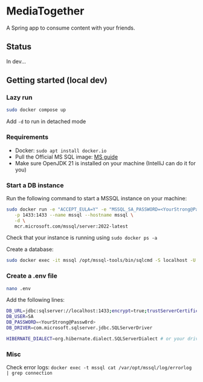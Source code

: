 # MediaTogether

A Spring app to consume content with your friends.

## Status

In dev...

## Getting started (local dev)

### Lazy run

```bash
sudo docker compose up
```

Add `-d` to run in detached mode

### Requirements

- Docker: `sudo apt install docker.io`
- Pull the Official MS SQL image: [MS guide](https://learn.microsoft.com/fr-fr/sql/linux/quickstart-install-connect-docker?view=sql-server-linux-ver16&pivots=cs1-bash)
- Make sure OpenJDK 21 is installed on your machine (IntelliJ can do it for you)

### Start a DB instance

Run the following command to start a MSSQL instance on your machine:

```bash
sudo docker run -e "ACCEPT_EULA=Y" -e "MSSQL_SA_PASSWORD=<YourStrong@Passw0rd>" \
   -p 1433:1433 --name mssql --hostname mssql \
   -d \
   mcr.microsoft.com/mssql/server:2022-latest
```

Check that your instance is running using `sudo docker ps -a`

Create a database:

```bash
sudo docker exec -it mssql /opt/mssql-tools/bin/sqlcmd -S localhost -U SA -P "<YourStrong@Passw0rd>" -Q "CREATE DATABASE mssql"
```

### Create a .env file

```bash
nano .env
```

Add the following lines:

```bash
DB_URL=jdbc:sqlserver://localhost:1433;encrypt=true;trustServerCertificate=true;databaseName=mssql
DB_USER=SA
DB_PASSWORD=<YourStrong@Passw0rd>
DB_DRIVER=com.microsoft.sqlserver.jdbc.SQLServerDriver

HIBERNATE_DIALECT=org.hibernate.dialect.SQLServerDialect # or your driver if not using MSSQL
```

### Misc

Check error logs: `docker exec -t mssql cat /var/opt/mssql/log/errorlog | grep connection`
